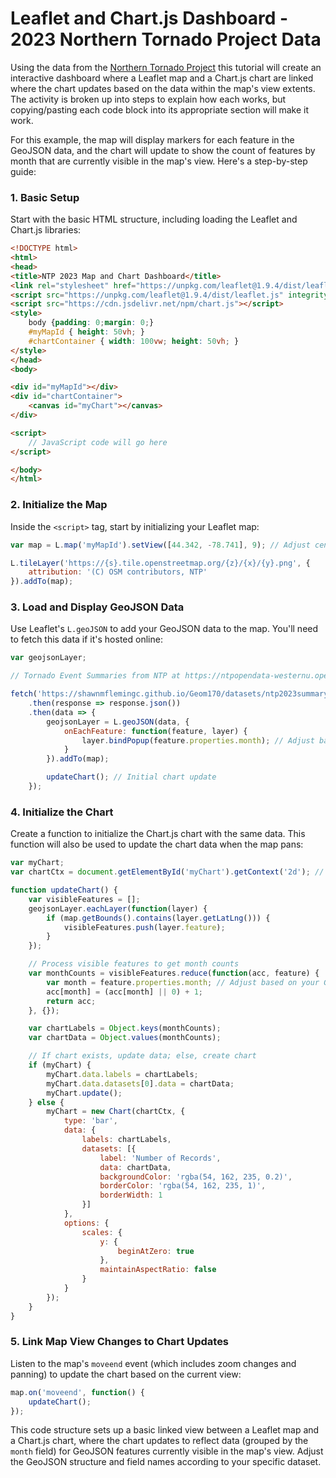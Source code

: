 # Leaflet and Chart.js Dashboard - 2023 Northern Tornado Project Data

Using the data from the [Northern Tornado Project](https://www.uwo.ca/ntp/index.html) this tutorial will create an interactive dashboard where a Leaflet map and a Chart.js chart are linked where the chart updates based on the data within the map's view extents. The activity is broken up into steps to explain how each works, but copying/pasting each code block into its appropriate section will make it work. 

For this example, the map will display markers for each feature in the GeoJSON data, and the chart will update to show the count of features by month that are currently visible in the map's view. Here's a step-by-step guide:

### 1. Basic Setup

Start with the basic HTML structure, including loading the Leaflet and Chart.js libraries:

```html
<!DOCTYPE html>
<html>
<head>
<title>NTP 2023 Map and Chart Dashboard</title>
<link rel="stylesheet" href="https://unpkg.com/leaflet@1.9.4/dist/leaflet.css" integrity="sha256-p4NxAoJBhIIN+hmNHrzRCf9tD/miZyoHS5obTRR9BMY=" crossorigin="" />
<script src="https://unpkg.com/leaflet@1.9.4/dist/leaflet.js" integrity="sha256-20nQCchB9co0qIjJZRGuk2/Z9VM+kNiyxNV1lvTlZBo=" crossorigin=""></script>
<script src="https://cdn.jsdelivr.net/npm/chart.js"></script>
<style>
	body {padding: 0;margin: 0;}
	#myMapId { height: 50vh; }
	#chartContainer { width: 100vw; height: 50vh; }
</style>
</head>
<body>

<div id="myMapId"></div>
<div id="chartContainer">
    <canvas id="myChart"></canvas>
</div>

<script>
    // JavaScript code will go here
</script>

</body>
</html>
```

### 2. Initialize the Map

Inside the `<script>` tag, start by initializing your Leaflet map:

```javascript
var map = L.map('myMapId').setView([44.342, -78.741], 9); // Adjust center and zoom level as needed

L.tileLayer('https://{s}.tile.openstreetmap.org/{z}/{x}/{y}.png', {
    attribution: '(C) OSM contributors, NTP'
}).addTo(map);
```

### 3. Load and Display GeoJSON Data

Use Leaflet's `L.geoJSON` to add your GeoJSON data to the map. You'll need to fetch this data if it's hosted online:

```javascript
var geojsonLayer;

// Tornado Event Summaries from NTP at https://ntpopendata-westernu.opendata.arcgis.com/datasets/ntp-event-summaries-stakeholder/explore

fetch('https://shawnmflemingc.github.io/Geom170/datasets/ntp2023summary.geojson')  // Modify to use your data source
    .then(response => response.json())
    .then(data => {
        geojsonLayer = L.geoJSON(data, {
            onEachFeature: function(feature, layer) {
                layer.bindPopup(feature.properties.month); // Adjust based on your GeoJSON structure
            }
        }).addTo(map);

        updateChart(); // Initial chart update
    });
```

### 4. Initialize the Chart

Create a function to initialize the Chart.js chart with the same data. This function will also be used to update the chart data when the map pans:

```javascript
var myChart;
var chartCtx = document.getElementById('myChart').getContext('2d'); // This binds to the div with the id myChart on the webpage

function updateChart() {
    var visibleFeatures = [];
    geojsonLayer.eachLayer(function(layer) {
        if (map.getBounds().contains(layer.getLatLng())) {
            visibleFeatures.push(layer.feature);
        }
    });

    // Process visible features to get month counts
    var monthCounts = visibleFeatures.reduce(function(acc, feature) {
        var month = feature.properties.month; // Adjust based on your GeoJSON structure
        acc[month] = (acc[month] || 0) + 1;
        return acc;
    }, {});

    var chartLabels = Object.keys(monthCounts);
    var chartData = Object.values(monthCounts);

    // If chart exists, update data; else, create chart
    if (myChart) {
        myChart.data.labels = chartLabels;
        myChart.data.datasets[0].data = chartData;
        myChart.update();
    } else {
        myChart = new Chart(chartCtx, {
            type: 'bar',
            data: {
                labels: chartLabels,
                datasets: [{
                    label: 'Number of Records',
                    data: chartData,
                    backgroundColor: 'rgba(54, 162, 235, 0.2)',
                    borderColor: 'rgba(54, 162, 235, 1)',
                    borderWidth: 1
                }]
            },
            options: {
                scales: {
                    y: {
                        beginAtZero: true
                    },
                    maintainAspectRatio: false
                }
            }
        });
    }
}
```

### 5. Link Map View Changes to Chart Updates

Listen to the map's `moveend` event (which includes zoom changes and panning) to update the chart based on the current view:

```javascript
map.on('moveend', function() {
    updateChart();
});
```

This code structure sets up a basic linked view between a Leaflet map and a Chart.js chart, where the chart updates to reflect data (grouped by the `month` field) for GeoJSON features currently visible in the map's view. Adjust the GeoJSON structure and field names according to your specific dataset.
